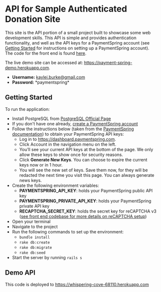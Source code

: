 # API for Sample Authenticated Donation Site
This site is the API portion of a small project built to showcase some web development skills. This API is simple and provides authentication functionality, and well as the API keys for a PaymentSpring account (see [Getting Started](#getting-started) for instructions on setting up a PaymentSpring account). The code for the front end is found [here](https://github.com/kayleiburke/Sample-Authenticated-Donation-Site-Front-End). 

The live demo site can be accessed at: https://payment-spring-demo.herokuapp.com.  

- **Username:**  kaylei.burke@gmail.com
- **Password:** \*paymentspring*


## Getting Started
To run the application:

- Install PostgreSQL from [PostgreSQL Official Page](https://www.postgresql.org/) 
- If you don't have one already, [create a PaymentSpring account](https://paymentspring.com/signup)
- Follow the instructions below (taken from the [PaymentSpring documentation](https://docs.paymentspring.com)) to obtain your PaymentSpring API keys:
    - Log in to https://dashboard.paymentspring.com.
    - Click Account in the navigation menu on the left.
    - You’ll see your current API keys at the bottom of the page. We only allow these keys to show once for security reasons.
    - Click **Generate New Keys**. You can choose to expire the current keys now or in 1 hour.
    - You will see the new set of keys. Save them now, for they will be redacted the next time you visit this page. You can always generate news keys.
- Create the following environment variables:
    - **PAYMENTSPRING_API_KEY**: holds your PaymentSpring public API key 
    - **PAYMENTSPRING_PRIVATE_API_KEY**: holds your PaymentSpring private API key
    - **RECAPTCHA_SECRET_KEY**: holds the secret key for reCAPTCHA v3 ([see front end codebase for more details on reCAPTCHA setup](https://github.com/kayleiburke/Sample-Authenticated-Donation-Site-Front-End))
- Open your terminal
- Navigate to the project
- Run the following commands to set up the environment:
    - `bundle install`
    - `rake db:create`
    - `rake db:migrate`
    - `rake db:seed`
- Start the server by running `rails s`

## Demo API
This code is deployed to https://whispering-cove-68110.herokuapp.com

